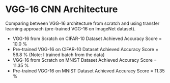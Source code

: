 # VGG-16 CNN Architecture
Comparing between VGG-16 architecture from scratch and using transfer learning approach (pre-trained VGG-16 on ImageNet dataset).

- VGG-16 from Scratch on CIFAR-10 Dataset Achieved Accuracy Score = 10.0 %
- Pre-trained VGG-16 on CIFAR-10 Dataset Achieved Accuracy Score = 56.8 % (Note: I trained batch from the data)
- VGG-16 from Scratch on MNIST Dataset Achieved Accuracy Score = 11.35 %
- Pre-trained VGG-16 on MNIST Dataset Achieved Accuracy Score = 11.35 %
